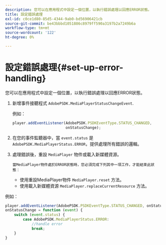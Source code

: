 ```yaml
---
description: 您可以在應用程式中設定一個位置，以執行錯誤處理以回應ERROR狀態。
title: 設定錯誤處理
exl-id: c0ce1d80-85d5-4344-9ab0-bd56906421cb
source-git-commit: be43bbbd1051886c8979ff590a3197b2a7249b6a
workflow-type: tm+mt
source-wordcount: '122'
ht-degree: 0%

---
```


# 設定錯誤處理{#set-up-error-handling}

您可以在應用程式中設定一個位置，以執行錯誤處理以回應ERROR狀態。

1. 新增事件接聽程式 `AdobePSDK.MediaPlayerStatusChangeEvent`.

   例如：

   ```js
   player.addEventListener(AdobePSDK.PSDKEventType.STATUS_CHANGED, 
                           onStatusChange);
   ```

1. 在您的事件監聽器中，當 `event.status` 是 `AdobePSDK.MediaPlayerStatus.ERROR`，提供處理所有錯誤的邏輯。
1. 處理錯誤後，重設 `MediaPlayer` 物件或載入新媒體資源。

       當MediaPlayer物件處於ERROR狀態時，您必須完成下列其中一項工作，才能結束此狀態：
   
   * 使用重設MediaPlayer物件 `MediaPlayer.reset` 方法。
   * 使用載入新媒體資源 `MediaPlayer.replaceCurrentResource` 方法。

<!--<a id="example_342CA5A8CD7C45BD88233C5BDBB17220"></a>-->

例如：

```js
player.addEventListener(AdobePSDK.PSDKEventType.STATUS_CHANGED, onStatusChange); 
onStatusChange = function (event) { 
    switch (event.status) { 
        case AdobePSDK.MediaPlayerStatus.ERROR: 
            //handle error 
            break; 
    } 
} 
```
